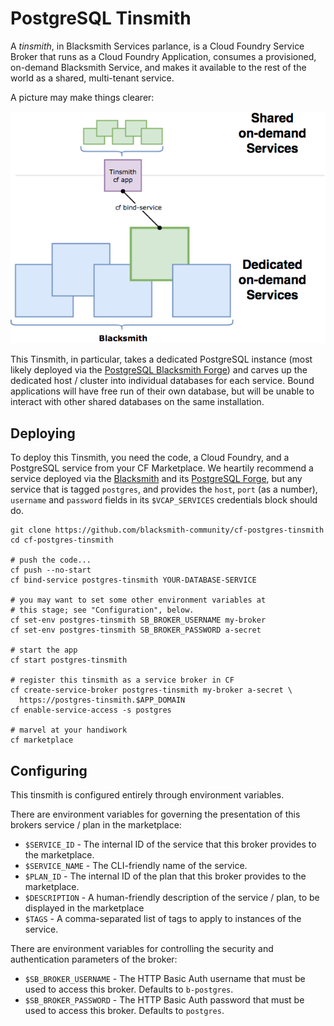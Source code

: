 PostgreSQL Tinsmith
===================

A _tinsmith_, in Blacksmith Services parlance, is a Cloud Foundry
Service Broker that runs as a Cloud Foundry Application, consumes
a provisioned, on-demand Blacksmith Service, and makes it
available to the rest of the world as a shared, multi-tenant
service.

A picture may make things clearer:

![Tinsmith Architectural Diagram](docs/tinsmith.png)

This Tinsmith, in particular, takes a dedicated PostgreSQL
instance (most likely deployed via the [PostgreSQL Blacksmith
Forge][pg-forge]) and carves up the dedicated host / cluster into
individual databases for each service.  Bound applications will
have free run of their own database, but will be unable to
interact with other shared databases on the same installation.

Deploying
---------

To deploy this Tinsmith, you need the code, a Cloud Foundry, and a
PostgreSQL service from your CF Marketplace.  We heartily
recommend a service deployed via the [Blacksmith][blacksmith] and
its [PostgreSQL Forge][pg-forge], but any service that is tagged
`postgres`, and provides the `host`, `port` (as a number),
`username` and `password` fields in its `$VCAP_SERVICES`
credentials block should do.

```
git clone https://github.com/blacksmith-community/cf-postgres-tinsmith
cd cf-postgres-tinsmith

# push the code...
cf push --no-start
cf bind-service postgres-tinsmith YOUR-DATABASE-SERVICE

# you may want to set some other environment variables at
# this stage; see "Configuration", below.
cf set-env postgres-tinsmith SB_BROKER_USERNAME my-broker
cf set-env postgres-tinsmith SB_BROKER_PASSWORD a-secret

# start the app
cf start postgres-tinsmith

# register this tinsmith as a service broker in CF
cf create-service-broker postgres-tinsmith my-broker a-secret \
  https://postgres-tinsmith.$APP_DOMAIN
cf enable-service-access -s postgres

# marvel at your handiwork
cf marketplace
```

Configuring
-----------

This tinsmith is configured entirely through environment
variables.

There are environment variables for governing the presentation of
this brokers service / plan in the marketplace:

- `$SERVICE_ID` - The internal ID of the service that this broker
  provides to the marketplace.
- `$SERVICE_NAME` - The CLI-friendly name of the service.
- `$PLAN_ID` - The internal ID of the plan that this broker
  provides to the marketplace.
- `$DESCRIPTION` - A human-friendly description of the service /
  plan, to be displayed in the marketplace
- `$TAGS` - A comma-separated list of tags to apply to instances
  of the service.

There are environment variables for controlling the security and
authentication parameters of the broker:

- `$SB_BROKER_USERNAME` - The HTTP Basic Auth username that must
  be used to access this broker.  Defaults to `b-postgres`.
- `$SB_BROKER_PASSWORD` - The HTTP Basic Auth password that must
  be used to access this broker.  Defaults to `postgres`.





[pg-forge]: https://github.com/blacksmith-community/postgresql-forge-boshrelease
[blacksmith]: https://github.com/cloudfoundry-community/blacksmith